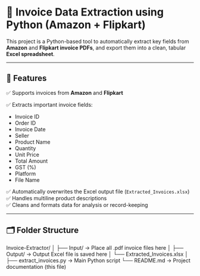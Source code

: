 # 📄 Invoice Data Extraction using Python (Amazon + Flipkart)

This project is a Python-based tool to automatically extract key fields from **Amazon** and **Flipkart invoice PDFs**, and export them into a clean, tabular **Excel spreadsheet**.

---

## 🎯 Features

✅ Supports invoices from **Amazon** and **Flipkart**

✅ Extracts important invoice fields:
- Invoice ID  
- Order ID  
- Invoice Date  
- Seller  
- Product Name  
- Quantity  
- Unit Price  
- Total Amount  
- GST (%)  
- Platform  
- File Name

✅ Automatically overwrites the Excel output file (`Extracted_Invoices.xlsx`)  
✅ Handles multiline product descriptions  
✅ Cleans and formats data for analysis or record-keeping  

---

## 🗂️ Folder Structure

Invoice-Extractor/
│
├── Input/ → Place all .pdf invoice files here
│
├── Output/ → Output Excel file is saved here
│ └── Extracted_Invoices.xlsx
│
├── extract_invoices.py → Main Python script
└── README.md → Project documentation (this file)
